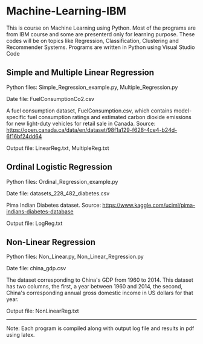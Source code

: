 #                                                                 Machine-Learning-IBM
This is course on Machine Learning using Python. Most of the programs are from IBM course and some are presenterd only for learning purpose. These codes will be on topics like Regression, Classification, Clustering and Recommender Systems. Programs are written in Python using Visual Studio Code

## Simple and Multiple Linear Regression

Python files: Simple_Regression_example.py, Multiple_Regression.py

Date file: FuelConsumptionCo2.csv

A fuel consumption dataset, FuelConsumption.csv, which contains model-specific fuel consumption ratings and estimated carbon dioxide emissions for new light-duty vehicles for retail sale in Canada. Source: https://open.canada.ca/data/en/dataset/98f1a129-f628-4ce4-b24d-6f16bf24dd64

Output file: LinearReg.txt, MultipleReg.txt

## Ordinal Logistic Regression

Python files: Ordinal_Regression_example.py

Date file: datasets_228_482_diabetes.csv

Pima Indian Diabetes dataset. Source: https://www.kaggle.com/uciml/pima-indians-diabetes-database

Output file: LogReg.txt

## Non-Linear Regression

Python files: Non_Linear.py, Non_Linear_Regression.py

Date file: china_gdp.csv

The dataset corresponding to China's GDP from 1960 to 2014. This dataset has two columns, the first, a year between 1960 and 2014, the second, China's corresponding annual gross domestic income in US dollars for that year. 

Output file: NonLinearReg.txt

------------------------------------------------------------------------------------------------
Note: Each program is compiled along with output log file and results in pdf using latex.
